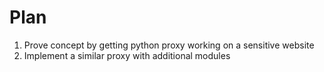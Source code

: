 # Plan
1. Prove concept by getting python proxy working on a sensitive website
2. Implement a similar proxy with additional modules
